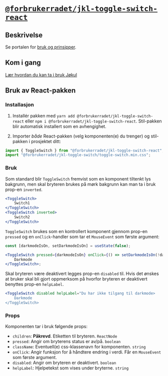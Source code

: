 # [`@forbrukerradet/jkl-toggle-switch-react`](https://jokul.fremtind.no/komponenter/toggleswitch)

## Beskrivelse

Se portalen for [bruk og prinsipper](https://jokul.fremtind.no/komponenter/toggleswitch).

## Kom i gang

[Lær hvordan du kan ta i bruk Jøkul](https://jokul.fremtind.no/developer/getting-started/)

## Bruk av React-pakken

### Installasjon

1. Installér pakken med `yarn add @forbrukerradet/jkl-toggle-switch-react` eller `npm i @forbrukerradet/jkl-toggle-switch-react`. Stil-pakken blir automatisk installert som en avhengighet.

2. Importer _både_ React-pakken (velg komponenten(e) du trenger) og stil-pakken i prosjektet ditt:

```js
import { ToggleSwitch } from "@forbrukerradet/jkl-toggle-switch-react";
import "@forbrukerradet/jkl-toggle-switch/toggle-switch.min.css";
```

### Bruk

Som standard blir `ToggleSwitch` fremvist som en komponent tiltenkt lys bakgrunn, men skal bryteren brukes på mørk bakgrunn kan man ta i bruk prop-en `inverted`.

```jsx
<ToggleSwitch>
    Switch1
</ToggleSwitch>
<ToggleSwitch inverted>
    Switch2
</ToggleSwitch>
```

`ToggleSwitch` brukes som en kontrollert komponent gjennom prop-en `pressed` og en `onClick`-handler som tar et `MouseEvent` som første argument:

```jsx
const [darkmodeIsOn, setDarkmodeIsOn] = useState(false);

<ToggleSwitch pressed={darkmodeIsOn} onClick={() => setDarkmodeIsOn(!darkmodeIsOn)}>
    Darkmode
</ToggleSwitch>;
```

Skal bryteren være deaktivert legges prop-en `disabled` til. Hvis det ønskes at bruker skal bli gjort oppmerksom på hvorfor bryteren er deaktivert benyttes prop-en `helpLabel`.

```jsx
<ToggleSwitch disabled helpLabel="Du har ikke tilgang til darkmode>
    Darkmode
</ToggleSwitch>
```

### Props

Komponenten tar i bruk følgende props:

-   `children`: **Påkrevd**. Etiketten til bryteren. `ReactNode`
-   `pressed`: Angir om bryterens status er av/på. `boolean`
-   `className`: Eventuell(e) css-klassenavn for komponenten. `string`
-   `onClick`: Angir funksjon for å håndtere endring i verdi. Får en `MouseEvent` som første argument.
-   `disabled`: Angir om bryteren er deaktivert. `boolean`
-   `helpLabel`: Hjelpetekst som vises under bryterne. `string`
